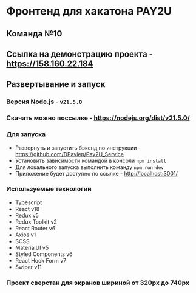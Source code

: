 # Фронтенд для хакатона PAY2U

## Команда №10

## Ссылка на демонстрацию проекта - <https://158.160.22.184>

## Развертывание и запуск

### Версия Node.js - `v21.5.0`

### Скачать можно поссылке - <https://nodejs.org/dist/v21.5.0/>

### Для запуска

- Развернуть и запустить бэкенд по инструкции - <https://github.com/DPavlen/Pay2U_Service>
- Установить зависимости командой в консоли `npm install`
- Для локального запуска выполнить команду `npm run dev`
- Приложение будет доступно по ссылке - <http://localhost:3001/>

### Используемые технологии

- Typescript
- React v18
- Redux v5
- Redux Toolkit v2
- React Router v6
- Axios v1
- SCSS
- MaterialUI v5
- Styled Components v6
- React Hook Form v7
- Swiper v11

### Проект сверстан для экранов шириной от 320px до 740px

